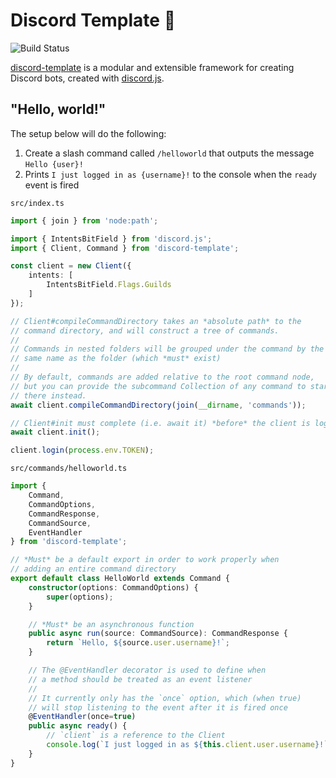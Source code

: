 # Discord Template 🤖

![Build Status](https://github.com/matteopolak/discord-template/actions/workflows/ci.yml/badge.svg)

[discord-template](./) is a modular and extensible framework for creating Discord bots, created with [discord.js](https://github.com/discordjs/discord.js).

## "Hello, world!"

The setup below will do the following:
1. Create a slash command called `/helloworld` that outputs the message `Hello {user}!`
2. Prints `I just logged in as {username}!` to the console when the `ready` event is fired

`src/index.ts`
```typescript
import { join } from 'node:path';

import { IntentsBitField } from 'discord.js';
import { Client, Command } from 'discord-template';

const client = new Client({
	intents: [
		IntentsBitField.Flags.Guilds
	]
});

// Client#compileCommandDirectory takes an *absolute path* to the
// command directory, and will construct a tree of commands.
//
// Commands in nested folders will be grouped under the command by the
// same name as the folder (which *must* exist)
//
// By default, commands are added relative to the root command node,
// but you can provide the subcommand Collection of any command to start
// there instead.
await client.compileCommandDirectory(join(__dirname, 'commands'));

// Client#init must complete (i.e. await it) *before* the client is logged in.
await client.init();

client.login(process.env.TOKEN);
```

`src/commands/helloworld.ts`
```typescript
import {
	Command,
	CommandOptions,
	CommandResponse,
	CommandSource,
	EventHandler
} from 'discord-template';

// *Must* be a default export in order to work properly when
// adding an entire command directory
export default class HelloWorld extends Command {
	constructor(options: CommandOptions) {
		super(options);
	}

	// *Must* be an asynchronous function
	public async run(source: CommandSource): CommandResponse {
		return `Hello, ${source.user.username}!`;
	}

	// The @EventHandler decorator is used to define when
	// a method should be treated as an event listener
	//
	// It currently only has the `once` option, which (when true)
	// will stop listening to the event after it is fired once
	@EventHandler(once=true)
	public async ready() {
		// `client` is a reference to the Client
		console.log(`I just logged in as ${this.client.user.username}!`);
	}
}
```